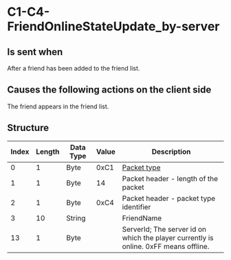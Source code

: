 # C1-C4-FriendOnlineStateUpdate_by-server

## Is sent when

After a friend has been added to the friend list.

## Causes the following actions on the client side

The friend appears in the friend list.

## Structure

| Index | Length | Data Type | Value | Description |
|-------|--------|-----------|-------|-------------|
| 0 | 1 |   Byte   | 0xC1  | [Packet type](PacketTypes.md) |
| 1 | 1 |    Byte   |   14   | Packet header - length of the packet |
| 2 | 1 |    Byte   | 0xC4  | Packet header - packet type identifier |
| 3 | 10 | String |  | FriendName |
| 13 | 1 | Byte |  | ServerId; The server id on which the player currently is online. 0xFF means offline. |